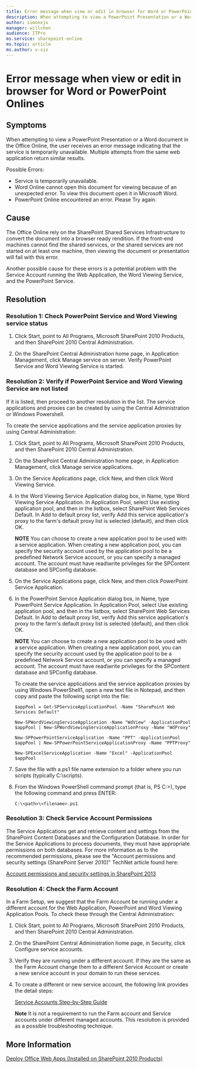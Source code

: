 ```yaml
---
title: Error message when view or edit in browser for Word or PowerPoint Onlines
description: When attempting to view a PowerPoint Presentation or a Word document in the Office Online, the user receives an error message indicating that the service is temporarily unavailable.  Multiple attempts from the same web application return similar results.
author: simonxjx
manager: willchen
audience: ITPro
ms.service: sharepoint-online
ms.topic: article
ms.author: v-six
---
```


# Error message when view or edit in browser for Word or PowerPoint Onlines  

## Symptoms  

When attempting to view a PowerPoint Presentation or a Word document in the Office Online, the user receives an error message indicating that the service is temporarily unavailable.  Multiple attempts from the same web application return similar results.  

Possible Errors:

- Service is temporarily unavailable.  
- Word Online cannot open this document for viewing because of an unexpected error.  To view this document open it in Microsoft Word.  
- PowerPoint Online encountered an error.  Please Try again.   

## Cause  

The Office Online rely on the SharePoint Shared Services Infrastructure to convert the document into a browser ready rendition.  If the front-end machines cannot find the shared services, or the shared services are not started on at least one machine, then viewing the document or presentation will fail with this error.  

Another possible cause for these errors is a potential problem with the Service Account running the Web Application, the Word Viewing Service, and the PowerPoint Service.   

## Resolution  

### Resolution 1: Check PowerPoint Service and Word Viewing service status

1. Click Start, point to All Programs, Microsoft SharePoint 2010 Products, and then SharePoint 2010 Central Administration.

2. On the SharePoint Central Administration home page, in Application Management, click Manage service on server.  Verify PowerPoint Service and Word Viewing Service is started.  

### Resolution 2: Verify if PowerPoint Service and Word Viewing Service are not listed

If it is listed, then proceed to another resolution in the list.  The service applications and proxies can be created by using the Central Administration or Windows Powershell.    

To create the service applications and the service application proxies by using Central Administration:   

1. Click Start, point to All Programs, Microsoft SharePoint 2010 Products, and then SharePoint 2010 Central Administration.

2. On the SharePoint Central Administration home page, in Application Management, click Manage service applications.  

3. On the Service Applications page, click New, and then click Word Viewing Service.  

4. In the Word Viewing Service Application dialog box, in Name, type Word Viewing Service Application. In Application Pool, select Use existing application pool, and then in the listbox, select SharePoint Web Services Default. In Add to default proxy list, verify Add this service application's proxy to the farm's default proxy list is selected (default), and then click OK.

   **NOTE** You can choose to create a new application pool to be used with a service application. When creating a new application pool, you can specify the security account used by the application pool to be a predefined Network Service account, or you can specify a managed account. The account must have read\write privileges for the SPContent database and SPConfig database.  

5. On the Service Applications page, click New, and then click PowerPoint Service Application.  

6. In the PowerPoint Service Application dialog box, in Name, type PowerPoint Service Application. In Application Pool, select Use existing application pool, and then in the listbox, select SharePoint Web Services Default. In Add to default proxy list, verify Add this service application's proxy to the farm's default proxy list is selected (default), and then click OK.

   **NOTE** You can choose to create a new application pool to be used with a service application. When creating a new application pool, you can specify the security account used by the application pool to be a predefined Network Service account, or you can specify a managed account. The account must have read\write privileges for the SPContent database and SPConfig database.

   To create the service applications and the service application proxies by using Windows PowerShell1, open a new text file in Notepad, and then copy and paste the following script into the file:  

   ```  
   $appPool = Get-SPServiceApplicationPool -Name "SharePoint Web Services Default"  

   New-SPWordViewingServiceApplication -Name "WdView" -ApplicationPool $appPool | New-SPWordViewingServiceApplicationProxy -Name "WdProxy"  

   New-SPPowerPointServiceApplication -Name "PPT" -ApplicationPool $appPool | New-SPPowerPointServiceApplicationProxy -Name "PPTProxy"  

   New-SPExcelServiceApplication -Name "Excel" -ApplicationPool $appPool  
   ```

7. Save the file with a.ps1 file name extension to a folder where you run scripts (typically C:\scripts).  

8. From the Windows PowerShell command prompt (that is, PS C:\>), type the following command and press ENTER:  

   ```
   C:\<path>\<filename>.ps1
   ```   

### Resolution 3: Check Service Account Permissions   

The Service Applications get and retrieve content and settings from the SharePoint Content Databases and the Configuration Database. In order for the Service Applications to process documents, they must have appropriate permissions on both databases. For more information as to the recommended permissions, please see the "Account permissions and security settings (SharePoint Server 2010)" TechNet article found here:  

[Account permissions and security settings in SharePoint 2013](https://technet.microsoft.com/library/cc678863.aspx)  

### Resolution 4: Check the Farm Account   

In a Farm Setup, we suggest that the Farm Account be running under a different account for the Web Application, PowerPoint and Word Viewing Application Pools.  To check these through the Central Administration:  

1. Click Start, point to All Programs, Microsoft SharePoint 2010 Products, and then SharePoint 2010 Central Administration.  

2. On the SharePoint Central Administration home page, in Security, click Configure service accounts.  

3. Verify they are running under a different account.  If they are the same as the Farm Account change them to a different Service Account or create a new service account in your domain to run these services.    

4. To create a different or new service account, the following link provides the detail steps:  

   [Service Accounts Step-by-Step Guide](https://technet.microsoft.com/library/dd548356%28ws.10%29.aspx)  

   **Note** It is not a requirement to run the Farm account and Service accounts under different managed accounts. This resolution is provided as a possible troubleshooting technique.   

## More Information  

[Deploy Office Web Apps (Installed on SharePoint 2010 Products)](https://technet.microsoft.com/library/ff431687%28office.14%29.aspx)
